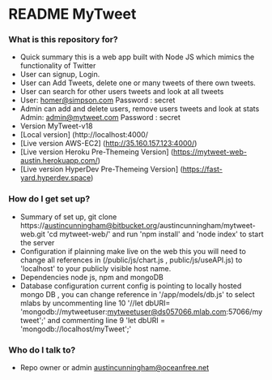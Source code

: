 # README MyTweet #


### What is this repository for? ###

* Quick summary this is a web app built with Node JS which mimics the functionality of Twitter 
* User can signup, Login. 
* User can Add Tweets, delete one or many tweets of there own tweets.
* User can search for other users tweets and look at all tweets
* User: homer@simpson.com
  Password : secret
* Admin can add and delete users, remove users tweets and look at stats
  Admin: admin@mytweet.com
  Password : secret
* Version MyTweet-v18
* [Local version] (http://localhost:4000/
* [Live version AWS-EC2] (http://35.160.157.123:4000/)
* [Live version Heroku Pre-Themeing Version] (https://mytweet-web-austin.herokuapp.com/)
* [Live version HyperDev Pre-Themeing Version] (https://fast-yard.hyperdev.space)

### How do I get set up? ###

* Summary of set up, git clone https://austincunningham@bitbucket.org/austincunningham/mytweet-web.git
  'cd mytweet-web/' and run 'npm install' and 'node index' to start the server
* Configuration if plainning make live on the web this you will need to change all references in 
(/public/js/chart.js , public/js/useAPI.js) to 'localhost' to your publicly visible host name.   
* Dependencies node js, npm and mongoDB
* Database configuration current config is pointing to locally hosted mongo DB , you can change reference in 
'/app/models/db.js' to select mlabs by uncommenting line 10 
'//let dbURI= 'mongodb://mytweetuser:mytweetuser@ds057066.mlab.com:57066/mytweet';'
and commenting line 9
'let dbURI = 'mongodb://localhost/myTweet';'

### Who do I talk to? ###

* Repo owner or admin austincunningham@oceanfree.net
